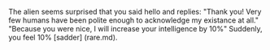 The alien seems surprised that you said hello and replies: 
"Thank you! Very few humans have been polite enough to acknowledge my existance at all."
"Because you were nice, I will increase your intelligence by 10%"
Suddenly, you feel 10% [sadder] (rare.md).


